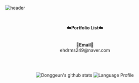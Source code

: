![header](https://capsule-render.vercel.app/api?type=waving&color=81C5E7&height=300&section=header&text=Donggeun's%20GitHub%20&fontSize=60&desc=Welcome!&descAlignY=64&descAlign=67&fontColor=FFFFFF)

<br>

<p align="center">
    <Strong>☁️Portfolio List☁️</Strong><br><br>
<p align="center">
<Strong>📧Email📧</Strong><br>ehdrms249@naver.com<br>

</p>

<br>



<br>

<div align="center">
    
![Donggeun's github stats](https://github-readme-stats.vercel.app/api?username=DonggeunC&show_icons=true)
![Language Profile](https://github-readme-stats.vercel.app/api/top-langs/?username=DonggeunC&langs_count=10)
    
</div>
